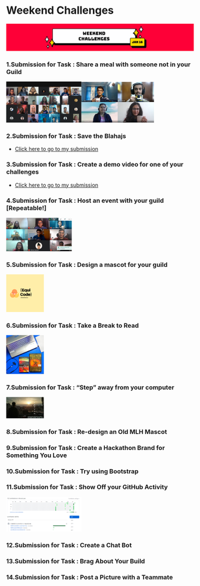 # Weekend Challenges
<img src="https://github.com/VARhimank/MLH-Local-Hack-Day/blob/main/Weekend%20Challenges/head-wk16.png">

### 1.Submission for Task : Share a meal with someone not in your Guild
<img src="https://github.com/VARhimank/MLH-Local-Hack-Day/blob/main/Weekend%20Challenges/EDEQ.png" width=40%><img src="https://github.com/VARhimank/MLH-Local-Hack-Day/blob/main/Weekend%20Challenges/meetup.png" width=38.7%>

### 2.Submission for Task : Save the Blahajs
- <a href="https://devpost.com/software/save-the-blahajs-0ky5t3">Click here to go to my submission</a> 

### 3.Submission for Task : Create a demo video for one of your challenges
- <a href="">Click here to go to my submission</a>

### 4.Submission for Task : Host an event with your guild [Repeatable!]
<img src="https://github.com/VARhimank/MLH-Local-Hack-Day/blob/main/Weekend%20Challenges/mini-guildevt.png" width=35%>

### 5.Submission for Task : Design a mascot for your guild
<img src="https://github.com/VARhimank/MLH-Local-Hack-Day/blob/main/Weekend%20Challenges/%7BEqui%20Code%7D.png" width=20%>

### 6.Submission for Task : Take a Break to Read
<img src="https://github.com/VARhimank/MLH-Local-Hack-Day/blob/main/Weekend%20Challenges/book-task.jpg" width=20%>

### 7.Submission for Task : “Step” away from your computer
<img src="https://github.com/VARhimank/MLH-Local-Hack-Day/blob/main/Weekend%20Challenges/away.jpg" width=20%>

### 8.Submission for Task : Re-design an Old MLH Mascot

### 9.Submission for Task : Create a Hackathon Brand for Something You Love

### 10.Submission for Task : Try using Bootstrap

### 11.Submission for Task : Show Off your GitHub Activity
<img src="https://github.com/VARhimank/MLH-Local-Hack-Day/blob/main/Weekend%20Challenges/githubactivity.png" width=40%>

### 12.Submission for Task : Create a Chat Bot

### 13.Submission for Task : Brag About Your Build

### 14.Submission for Task : Post a Picture with a Teammate
